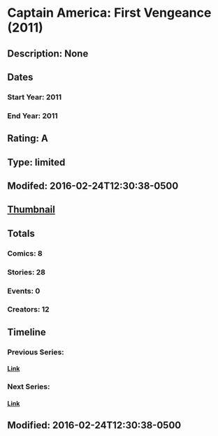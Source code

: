 # Captain America: First Vengeance (2011)
## Description: None
## Dates
### Start Year: 2011
### End Year: 2011
## Rating: A
## Type: limited
## Modifed: 2016-02-24T12:30:38-0500
## [Thumbnail](http://i.annihil.us/u/prod/marvel/i/mg/6/30/56cde8b543104.jpg)
## Totals
### Comics: 8
### Stories: 28
### Events: 0
### Creators: 12
## Timeline
### Previous Series: 
#### [Link]()
### Next Series: 
#### [Link]()
## Modified: 2016-02-24T12:30:38-0500